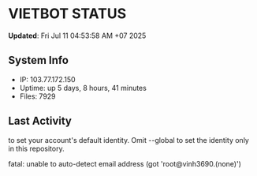 # VIETBOT STATUS
**Updated**: Fri Jul 11 04:53:58 AM +07 2025

## System Info
- IP: 103.77.172.150
- Uptime: up 5 days, 8 hours, 41 minutes
- Files: 7929

## Last Activity

to set your account's default identity.
Omit --global to set the identity only in this repository.

fatal: unable to auto-detect email address (got 'root@vinh3690.(none)')
